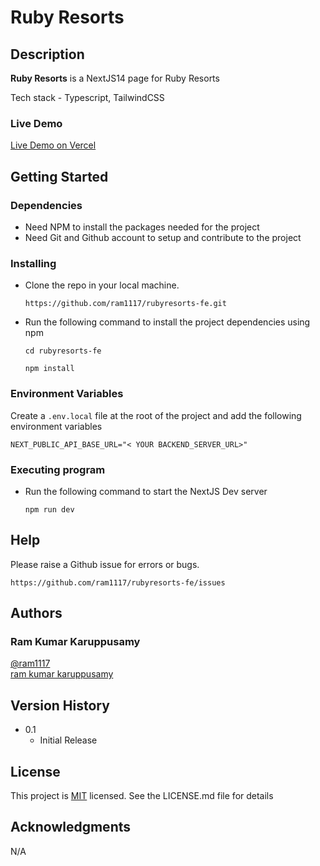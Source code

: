 # Ruby Resorts

## Description

**Ruby Resorts** is a NextJS14 page for Ruby Resorts

Tech stack - Typescript, TailwindCSS

### Live Demo

[Live Demo on Vercel](TBA)

## Getting Started

### Dependencies

- Need NPM to install the packages needed for the project
- Need Git and Github account to setup and contribute to the project

### Installing

- Clone the repo in your local machine.

  ```
  https://github.com/ram1117/rubyresorts-fe.git
  ```

- Run the following command to install the project dependencies using npm
  ```
  cd rubyresorts-fe
  ```
  ```
  npm install
  ```

### Environment Variables

Create a `.env.local` file at the root of the project and add the following environment variables

```
NEXT_PUBLIC_API_BASE_URL="< YOUR BACKEND_SERVER_URL>"

```

### Executing program

- Run the following command to start the NextJS Dev server

  ```
  npm run dev
  ```

## Help

Please raise a Github issue for errors or bugs.

```
https://github.com/ram1117/rubyresorts-fe/issues
```

## Authors

### Ram Kumar Karuppusamy

[@ram1117](https://github.com/ram1117) <br />
[ram kumar karuppusamy](https://www.linkedin.com/in/ram-kumar-karuppusamy/)

## Version History

- 0.1
  - Initial Release

## License

This project is [MIT](./LICENSE) licensed. See the LICENSE.md file for details

## Acknowledgments

N/A
